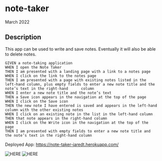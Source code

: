 # note-taker
March 2022

## Description

 This app can be used to write and save notes. Eventually it will also be able to delete notes.
 
 
    GIVEN a note-taking application
    WHEN I open the Note Taker
    THEN I am presented with a landing page with a link to a notes page
    WHEN I click on the link to the notes page
    THEN I am presented with a page with existing notes listed in the left-hand column, plus empty fields to enter a new note title and the note’s text in the right-hand      column
    WHEN I enter a new note title and the note’s text
    THEN a Save icon appears in the navigation at the top of the page
    WHEN I click on the Save icon
    THEN the new note I have entered is saved and appears in the left-hand column with the other existing notes
    WHEN I click on an existing note in the list in the left-hand column
    THEN that note appears in the right-hand column
    WHEN I click on the Write icon in the navigation at the top of the page
    THEN I am presented with empty fields to enter a new note title and the note’s text in the right-hand column

Deployed App: https://note-taker-jaredt.herokuapp.com/

![HERE](https://i.imgur.com/PlGnAj0.png)
![HERE](https://i.imgur.com/bm9z5TW.png)
